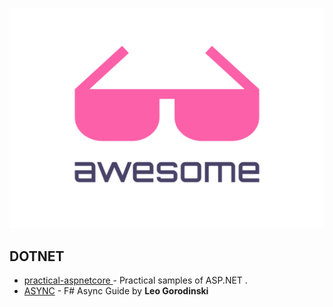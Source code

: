 ![awesome](logo.svg "awesome")



## DOTNET

- [practical-aspnetcore ](https://github.com/dodyg/practical-aspnetcore ) - Practical samples of ASP.NET .
- [ASYNC](https://medium.com/@eulerfx/f-async-guide-eb3c8a2d180a) - F# Async Guide by **Leo Gorodinski**
